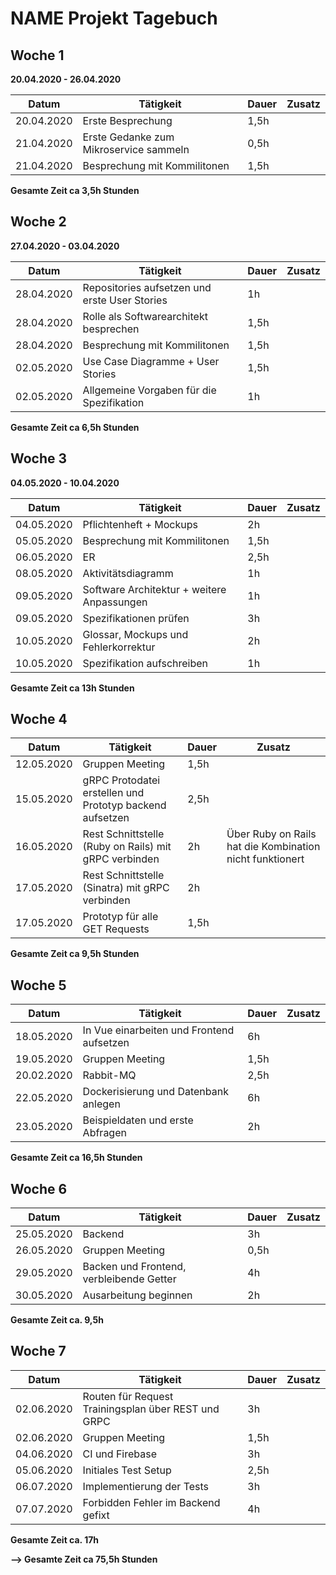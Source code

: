 # NAME Projekt Tagebuch



## Woche 1 

__20.04.2020 - 26.04.2020__

| Datum      | Tätigkeit                              | Dauer | Zusatz |
| ---------- | -------------------------------------- | ----- | ------ |
| 20.04.2020 | Erste Besprechung                      | 1,5h  |        |
| 21.04.2020 | Erste Gedanke zum Mikroservice sammeln | 0,5h  |        |
| 21.04.2020 | Besprechung mit Kommilitonen           | 1,5h  |        |

__Gesamte Zeit ca 3,5h Stunden__ 

## Woche 2 

__27.04.2020 - 03.04.2020__

| Datum      | Tätigkeit                                     | Dauer | Zusatz |
| ---------- | --------------------------------------------- | ----- | ------ |
| 28.04.2020 | Repositories aufsetzen und erste User Stories | 1h    |        |
| 28.04.2020 | Rolle als Softwarearchitekt besprechen        | 1,5h  |        |
| 28.04.2020 | Besprechung mit Kommilitonen                  | 1,5h  |        |
| 02.05.2020 | Use Case Diagramme + User Stories             | 1,5h  |        |
| 02.05.2020 | Allgemeine Vorgaben für die Spezifikation     | 1h    |        |

__Gesamte Zeit ca 6,5h Stunden__ 

## Woche 3

__04.05.2020 - 10.04.2020__

| Datum      | Tätigkeit                                     | Dauer | Zusatz |
| ---------- | --------------------------------------------- | ----- | ------ |
| 04.05.2020 | Pflichtenheft + Mockups | 2h |        |
| 05.05.2020 | Besprechung mit Kommilitonen | 1,5h ||
| 06.05.2020 | ER | 2,5h ||
| 08.05.2020 | Aktivitätsdiagramm | 1h ||
| 09.05.2020 | Software Architektur + weitere Anpassungen | 1h ||
| 09.05.2020 | Spezifikationen prüfen | 3h ||
| 10.05.2020 | Glossar, Mockups und Fehlerkorrektur | 2h ||
| 10.05.2020 | Spezifikation aufschreiben | 1h ||
__Gesamte Zeit ca 13h Stunden__ 

## Woche 4

| Datum      | Tätigkeit                                     | Dauer | Zusatz |
| ---------- | --------------------------------------------- | ----- | ------ |
| 12.05.2020 | Gruppen Meeting                                          | 1,5h  |        |
| 15.05.2020 | gRPC Protodatei erstellen und Prototyp backend aufsetzen | 2,5h  |        |
| 16.05.2020 | Rest Schnittstelle (Ruby on Rails) mit gRPC verbinden | 2h |Über Ruby on Rails hat die Kombination nicht funktionert|
| 17.05.2020 | Rest Schnittstelle (Sinatra) mit gRPC verbinden | 2h ||
| 17.05.2020 | Prototyp für alle GET Requests | 1,5h ||
__Gesamte Zeit ca 9,5h Stunden__ 

## Woche 5

| Datum      | Tätigkeit                                     | Dauer | Zusatz |
| ---------- | --------------------------------------------- | ----- | ------ |
| 18.05.2020 | In Vue einarbeiten und Frontend aufsetzen | 6h    |        |
| 19.05.2020 | Gruppen Meeting                           | 1,5h  |        |
| 20.02.2020 | Rabbit-MQ                                 | 2,5h  |        |
| 22.05.2020 | Dockerisierung und Datenbank anlegen      | 6h    |        |
| 23.05.2020 | Beispieldaten und erste Abfragen | 2h | |
__Gesamte Zeit ca 16,5h Stunden__ 

## Woche 6

| Datum      | Tätigkeit                                | Dauer | Zusatz |
| ---------- | ---------------------------------------- | ----- | ------ |
| 25.05.2020 | Backend                                  | 3h    |        |
| 26.05.2020 | Gruppen Meeting                          | 0,5h  |        |
| 29.05.2020 | Backen und Frontend, verbleibende Getter | 4h    |        |
| 30.05.2020 | Ausarbeitung beginnen                    | 2h    |        |

__Gesamte Zeit ca. 9,5h__

## Woche 7

| Datum      | Tätigkeit                                           | Dauer | Zusatz |
| ---------- | --------------------------------------------------- | ----- | ------ |
| 02.06.2020 | Routen für Request Trainingsplan über REST und GRPC | 3h    |        |
| 02.06.2020 | Gruppen Meeting                                     | 1,5h  |        |
| 04.06.2020 | CI und Firebase                                     | 3h    |        |
| 05.06.2020 | Initiales Test Setup                                | 2,5h  |        |
| 06.07.2020 | Implementierung der Tests                           | 3h    |        |
| 07.07.2020 | Forbidden Fehler im Backend gefixt                  | 4h    |        |

__Gesamte Zeit ca. 17h__

__--> Gesamte Zeit ca 75,5h Stunden__ 